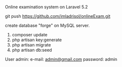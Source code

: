 Online examination system on Laravel 5.2

git push https://github.com/imladrisol/onlineExam.git

create database "forge" on MySQL server.

1. composer update
2. php artisan key:generate
3. php artisan migrate
4. php artisan db:seed

User admin:
e-mail:   admin@gmail.com
password: admin
